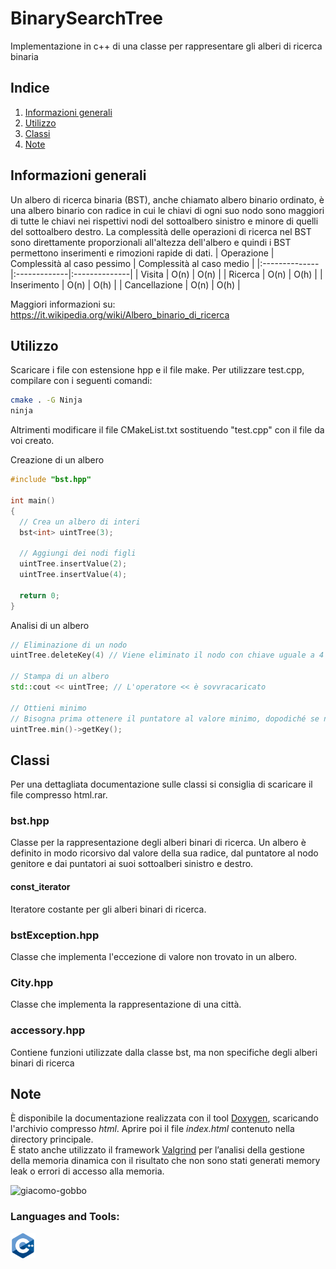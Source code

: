 # BinarySearchTree
Implementazione in c++ di una classe per rappresentare gli alberi di ricerca binaria

## Indice
1. [Informazioni generali](#informazioni-generali)
2. [Utilizzo](#utilizzo)
3. [Classi](#classi)
4. [Note](#note)

## Informazioni generali

Un albero di ricerca binaria (BST), anche chiamato albero binario ordinato, è una albero binario con radice in cui le chiavi di ogni suo nodo sono maggiori di tutte le chiavi nei rispettivi nodi del sottoalbero sinistro e minore di quelli del sottoalbero destro. La complessità delle operazioni di ricerca nel BST sono direttamente proporzionali all'altezza dell'albero e quindi i BST permettono inserimenti e rimozioni rapide di dati.
| Operazione | Complessità al caso pessimo | Complessità al caso medio |
|:--------------|:-------------|:--------------|
| Visita | O(n) | O(n) |
| Ricerca | O(n) | O(h) |
| Inserimento | O(n) | O(h) |
| Cancellazione | O(n) | O(h) |

Maggiori informazioni su: https://it.wikipedia.org/wiki/Albero_binario_di_ricerca

## Utilizzo
Scaricare i file con estensione hpp e il file make. Per utilizzare test.cpp, compilare con i seguenti comandi:
```bash
cmake . -G Ninja
ninja
```
Altrimenti modificare il file CMakeList.txt sostituendo "test.cpp" con il file da voi creato.

Creazione di un albero
```cpp
#include "bst.hpp"

int main()
{
  // Crea un albero di interi
  bst<int> uintTree(3);
  
  // Aggiungi dei nodi figli
  uintTree.insertValue(2);
  uintTree.insertValue(4);
  
  return 0;
}
```
Analisi di un albero
```cpp
// Eliminazione di un nodo
uintTree.deleteKey(4) // Viene eliminato il nodo con chiave uguale a 4 (se è presente)

// Stampa di un albero
std::cout << uintTree; // L'operatore << è sovvracaricato

// Ottieni minimo
// Bisogna prima ottenere il puntatore al valore minimo, dopodiché se ne ottiene il valore della chiave con il metodo getKey()
uintTree.min()->getKey();
```

## Classi
Per una dettagliata documentazione sulle classi si consiglia di scaricare il file compresso html.rar.
### bst.hpp
Classe per la rappresentazione degli alberi binari di ricerca. Un albero è definito in modo ricorsivo dal valore della sua radice, dal puntatore al nodo genitore e dai puntatori ai suoi sottoalberi sinistro e destro.
#### const_iterator
Iteratore costante per gli alberi binari di ricerca.
### bstException.hpp
Classe che implementa l'eccezione di valore non trovato in un albero.
### City.hpp
Classe che implementa la rappresentazione di una città.
### accessory.hpp
Contiene funzioni utilizzate dalla classe bst, ma non specifiche degli alberi binari di ricerca

## Note
È disponibile la documentazione realizzata con il tool [Doxygen](https://www.doxygen.nl/), scaricando l'archivio compresso *html*. Aprire poi il file *index.html* contenuto nella directory principale.\
È stato anche utilizzato il framework [Valgrind](https://valgrind.org/) per l’analisi della gestione della memoria dinamica con il risultato che non sono stati generati memory leak o errori di accesso alla memoria.

<p align="left"> <img src="https://komarev.com/ghpvc/?username=giacomo-gobbo&label=Visite&color=ed3535&style=flat" alt="giacomo-gobbo" /> </p>

<h3 align="left">Languages and Tools:</h3>
<p align="left"> <a href="https://www.w3schools.com/cpp/" target="_blank" rel="noreferrer"> <img src="https://raw.githubusercontent.com/devicons/devicon/master/icons/cplusplus/cplusplus-original.svg" alt="cplusplus" width="40" height="40"/> </a> </p>
